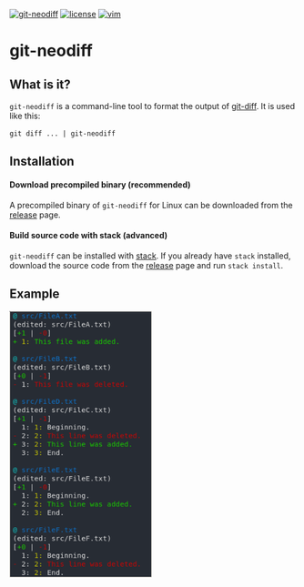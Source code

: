 <p align="left">
    <a href="https://img.shields.io/badge/git--neodiff-v0.1-purple.svg"><img src="https://img.shields.io/badge/git--neodiff-v0.1-blue.svg" alt="git-neodiff"></a>
    <a href="https://img.shields.io/badge/license-BSD3-orange.svg"><img src="https://img.shields.io/badge/license-BSD3-orange.svg" alt="license"></a>
    <a href="https://img.shields.io/badge/Haskell-2010-purple.svg"><img src="https://img.shields.io/badge/Haskell-2010-purple.svg" alt="vim"></a>
</p>

# git-neodiff

## What is it?

`git-neodiff` is a command-line tool to format the output of [git-diff](https://git-scm.com/docs/git-diff). It is used like this:
```
git diff ... | git-neodiff
```

## Installation

#### Download precompiled binary (recommended)
A precompiled binary of `git-neodiff` for Linux can be downloaded from the [release](https://github.com/SchneePingu/git-neodiff/releases/latest) page.

#### Build source code with stack (advanced)
`git-neodiff` can be installed with [stack](https://docs.haskellstack.org/en/stable/README/). If you already have `stack` installed, download the source code from the [release](https://github.com/SchneePingu/git-neodiff/releases/latest) page and run `stack install`.

## Example

<p align="left"><img src="/doc/demo.png" alt="demo" width="250"></p>
